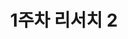 ---
title: "1주차 리서치 2"
categories: 
   - research
   - grad
tags: 
permalink: /research/w10
last_modified_at: 2024-03-10+09:00
toc: true
sidebar:
  title: ""
  nav: grad
header:
        teaser: /assets/img/grad/thumbnails/w1-1.jpg
description: Lo-fi prototype 진행
---